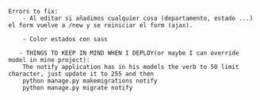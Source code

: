 
    Errors to fix:
        - Al editar si añadimos cualquier cosa (departamento, estado ...) el form vuelve a /new y se reiniciar el form (ajax).

        - Color estados con sass

       - THINGS TO KEEP IN MIND WHEN I DEPLOY(or maybe I can override model in mine project):
        The notify application has in his models the verb to 50 limit character, just update it to 255 and then
        python manage.py makemigrations notify
        python manage.py migrate notify
